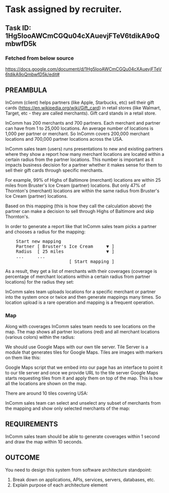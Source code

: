 # Task assigned by recruiter.

## Task ID: 1Hg5IooAWCmCGQu04cXAuevjFTeV6tdikA9oQmbwfD5k
### Fetched from below source
https://docs.google.com/document/d/1Hg5IooAWCmCGQu04cXAuevjFTeV6tdikA9oQmbwfD5k/edit#

## PREAMBULA

InComm (client) helps partners (like Apple, Starbucks, etc) sell their gift cards (https://en.wikipedia.org/wiki/Gift_card) in retail stores (like Walmart, Target, etc - they are called merchants). Gift card stands in a retail store.

InComm has 200 merchants and 700 partners. Each merchant and partner can have from 1 to 25,000 locations. An average number of locations is 1,000 per partner or merchant. So InComm covers 200,000 merchant locations and 700,000 partner locations across the USA.

InComm sales team (users) runs presentations to new and existing partners where they show a report how many merchant locations are located within a certain radius from the partner locations. This number is important as it impacts business decision for a partner whether it makes sense for them to sell their gift cards through specific merchants.

For example, 99% of Highs of Baltimore (merchant) locations are within 25 miles from Bruster's Ice Cream (partner) locations. But only 47% of Thornton's (merchant) locations are within the same radius from Bruster's Ice Cream (partner) locations.
 
Based on this mapping (this is how they call the calculation above) the partner can make a decision to sell through Highs of Baltimore and skip Thornton's.

In order to generate a report like that InComm sales team picks a partner and chooses a radius for the mapping:
<pre>
    Start new mapping
    Partner [ Bruster's Ice Cream     ▼ ]
    Radius  [ 25 miles                ▼ ]
    ...     ...
                        [ Start mapping ]
</pre>
As a result, they get a list of merchants with their coverages (coverage is percentage of merchant locations within a certain radius from partner locations) for the radius they set:

InComm sales team uploads locations for a specific merchant or partner into the system once or twice and then generate mappings many times. So location upload is a rare operation and mapping is a frequent operation.

### Map

Along with coverages InComm sales team needs to see locations on the map. The map shows all partner locations (red) and all merchant locations (various colors) within the radius:

We should use Google Maps with our own tile server. Tile Server is a module that generates tiles for Google Maps. Tiles are images with markers on them like this:

Google Maps script that we embed into our page has an interface to point it to our tile server and once we provide URL to the tile server Google Maps starts requesting tiles from it and apply them on top of the map. This is how all the locations are shown on the map.

There are around 10 tiles covering USA:
 
InComm sales team can select and unselect any subset of merchants from the mapping and show only selected merchants of the map:

## REQUIREMENTS

InComm sales team should be able to generate coverages within 1 second and draw the map within 10 seconds.

## OUTCOME

You need to design this system from software architecture standpoint:

1.	Break down on applications, APIs, services, servers, databases, etc. 
2.	Explain purpose of each architecture element
